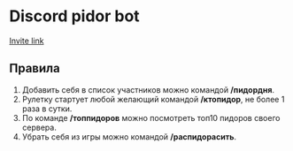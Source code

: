 # Discord pidor bot

[Invite link](https://discordapp.com/oauth2/authorize?&client_id=1320110494941450321&scope=bot&permissions=0)

## Правила

1) Добавить себя в список участников можно командой **/пидордня**.
2) Рулетку стартует любой желающий командой **/ктопидор**, не более 1 раза в сутки.
3) По команде **/топпидоров** можно посмотреть топ10 пидоров своего сервера.
4) Убрать себя из игры можно командой **/распидорасить**.
